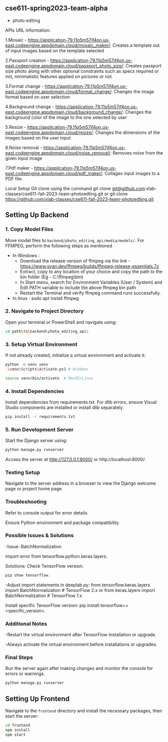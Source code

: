 ## cse611-spring2023-team-alpha ##
* photo editing




APIs URL information: 

1.Mosaic - https://application-79.11p5m57if4on.us-east.codeengine.appdomain.cloud/mosaic_maker/: Creates a template out of input images based on the template selected

2.Passport creation - https://application-79.11p5m57if4on.us-east.codeengine.appdomain.cloud/passport_photo_size/: Creates passport size photo along with other optional constraints such as specs required or not, minimalistic features applied on pictures or not

3.Format change - https://application-79.11p5m57if4on.us-east.codeengine.appdomain.cloud/format_change/: Changes the image format based on user selection

4.Background change - https://application-79.11p5m57if4on.us-east.codeengine.appdomain.cloud/background_change/: Changes the background color of the image to the one selected by user

5.Resize - https://application-79.11p5m57if4on.us-east.codeengine.appdomain.cloud/resize/: Changes the dimensions of the images based on the user input

6.Noise removal - https://application-79.11p5m57if4on.us-east.codeengine.appdomain.cloud/noise_removal/: Removes noise from the given input image

7.Pdf maker - https://application-79.11p5m57if4on.us-east.codeengine.appdomain.cloud/pdf_maker/: Collages input images to a PDF file.

Local Setup
Git clone using the command
git clone git@github.com:xlab-classes/cse611-fall-2023-team-photoedting.git
or
git clone https://github.com/xlab-classes/cse611-fall-2023-team-photoedting.git

## Setting Up Backend

### 1. Copy Model Files
Move model files to `backend/photo_editing_api/media/models/`.
For FFMPEG, perform the following steps as mentioned
- In Windows : 
    - Download the release version of ffmpeg via the link - https://www.gyan.dev/ffmpeg/builds/ffmpeg-release-essentials.7z 
    - Extract, copy to any location of your choice and copy the path to the bin folder (Eg - C:\ffmpeg\bin)
    - In Start menu, search for Environment Variables (User / System) and Edit PATH variable to include the above ffmpeg bin path
    - Restart the Terminal and verify ffmpeg command runs successfully.
- In linux : sudo apt install ffmpeg 

### 2. Navigate to Project Directory
Open your terminal or PowerShell and navigate using:
```bash
cd path\to\backend\photo_editing_api\
```

### 3. Setup Virtual Environment
If not already created, initialize a virtual environment and activate it:

```bash
python -m venv venv
.\venv\Scripts\Activate.ps1 # Windows

source venv/bin/activate  # MacOS/Linux
```

### 4. Install Dependencies
Install dependencies from requirements.txt. For dlib errors, ensure Visual Studio components are installed or install dlib separately.
```bash
pip install -r requirements.txt
```
### 5. Run Development Server
Start the Django server using:
```bash
python manage.py runserver
```

Access the server at http://127.0.0.1:8000/ or http://localhost:8000/.

### Testing Setup
Navigate to the server address in a browser to view the Django welcome page or project home page.

### Troubleshooting
Refer to console output for error details.

Ensure Python environment and package compatibility.

### Possible Issues & Solutions
-Issue: BatchNormalization 

import error from tensorflow.python.keras.layers.

Solutions:
Check TensorFlow version: 
```bash
pip show tensorflow.
```

-Adjust import statements in deeplab.py:
from tensorflow.keras.layers import BatchNormalization  # TensorFlow 2.x
or
from keras.layers import BatchNormalization  # TensorFlow 1.x

Install specific TensorFlow version: 
pip install tensorflow==<specific_version>.

### Additional Notes
-Restart the virtual environment after TensorFlow installation or upgrade.

-Always activate the virtual environment before installations or upgrades.

### Final Steps
Run the server again after making changes and monitor the console for errors or warnings.
```bash
python manage.py runserver
```


## Setting Up Frontend

Navigate to the `frontend` directory and install the necessary packages, then start the server:

```bash
cd frontend
npm install
npm start

